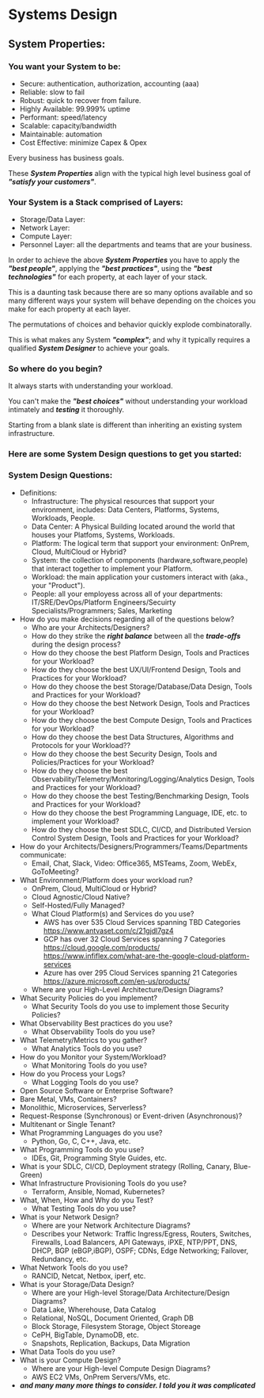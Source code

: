 # Systems Design

## System Properties:
### You want your System to be:

+ Secure: authentication, authorization, accounting (aaa)
+ Reliable: slow to fail
+ Robust:  quick to recover from failure.
+ Highly Available: 99.999% uptime
+ Performant: speed/latency
+ Scalable: capacity/bandwidth
+ Maintainable: automation
+ Cost Effective:  minimize Capex & Opex

Every business has business goals.

These ***System Properties*** align with the typical high level business goal of ***"satisfy your customers"***.

### Your System is a Stack comprised of Layers:

* Storage/Data Layer:
* Network Layer:
* Compute Layer:
* Personnel Layer: all the departments and teams that are your business.

In order to achieve the above ***System Properties*** you have to apply the ***"best people"***, applying the ***"best practices"***, using the ***"best technologies"*** for each property, at each layer of your stack.

This is a daunting task because there are so many options available and so many different ways your system will behave depending on the choices you make for each property at each layer.

The permutations of choices and behavior quickly explode combinatorally.

This is what makes any System ***"complex"***; and why it typically requires a qualified ***System Designer*** to achieve your goals.

### So where do you begin?

It always starts with understanding your workload.

You can't make the ***"best choices"*** without understanding your workload intimately and ***testing*** it thoroughly.

Starting from a blank slate is different than inheriting an existing system infrastructure.

### Here are some System Design questions to get you started:

### System Design Questions:
+ Definitions:
  - Infrastructure: The physical resources that support your environment, includes: Data Centers, Platforms, Systems, Workloads, People.
  - Data Center: A Physical Building located around the world that houses your Platfoms, Systems, Workloads.
  - Platform: The logical term that support your environment: OnPrem, Cloud, MultiCloud or Hybrid?
  - System: the collection of components (hardware,software,people) that interact together to implement your Platform.
  - Workload: the main application your customers interact with (aka., your "Product").
  - People: all your employess across all of your departments: IT/SRE/DevOps/Platform Engineers/Secuirty Specialists/Programmers; Sales, Marketing
+ How do you make decisions regarding all of the questions below?
  - Who are your Architects/Designers?
  - How do they strike the ***right balance*** between all the ***trade-offs*** during the design process?
  - How do they choose the best Platform Design, Tools and Practices for your Workload?
  - How do they choose the best UX/UI/Frontend Design, Tools and Practices for your Workload?
  - How do they choose the best Storage/Database/Data Design, Tools and Practices for your Workload?
  - How do they choose the best Network Design, Tools and Practices for your Workload?
  - How do they choose the best Compute Design, Tools and Practices for your Workload?
  - How do they choose the best Data Structures, Algorithms and Protocols for your Workload??
  - How do they choose the best Security Design, Tools and Policies/Practices for your Workload?
  - How do they choose the best Observability/Telemetry/Monitoring/Logging/Analytics Design, Tools and Practices for your Workload?
  - How do they choose the best Testing/Benchmarking Design, Tools and Practices for your Workload?
  - How do they choose the best Programming Language, IDE, etc. to implement your Workload?
  - How do they choose the best SDLC, CI/CD, and Distributed Version Control System Design, Tools and Practices for your Workload?
+ How do your Architects/Designers/Programmers/Teams/Departments communicate:
  - Email, Chat, Slack, Video: Office365, MSTeams, Zoom, WebEx, GoToMeeting?
+ What Environment/Platform does your workload run?
  - OnPrem, Cloud, MultiCloud or Hybrid?
  - Cloud Agnostic/Cloud Native?
  - Self-Hosted/Fully Managed?
  - What Cloud Platform(s) and Services do you use?
    - AWS has over 535 Cloud Services spanning TBD Categories https://www.antvaset.com/c/21gjdl7gz4
    - GCP has over 32 Cloud Services spanning 7 Categories https://cloud.google.com/products/ https://www.infiflex.com/what-are-the-google-cloud-platform-services
    - Azure has over 295 Cloud Services spanning 21 Categories https://azure.microsoft.com/en-us/products/
  - Where are your High-Level Architecture/Design Diagrams?
+ What Security Policies do you implement?
  - What Security Tools do you use to implement those Security Policies?
+ What Observability Best practices do you use?
  - What Observability Tools do you use?
+ What Telemetry/Metrics to you gather?
  - What Analytics Tools do you use?
+ How do you Monitor your System/Workload?
  - What Monitoring Tools do you use?
+ How do you Process your Logs?
  - What Logging Tools do you use?
+ Open Source Software or Enterprise Software?
+ Bare Metal, VMs, Containers?
+ Monolithic, Microservices, Serverless?
+ Request-Response (Synchronous) or Event-driven (Asynchronous)?
+ Multitenant or Single Tenant?
+ What Programming Languages do you use?
  - Python, Go, C, C++, Java, etc.
+ What Programming Tools do you use?
  - IDEs, Git, Programming Style Guides, etc.
+ What is your SDLC, CI/CD, Deployment strategy (Rolling, Canary, Blue-Green)
+ What Infrastructure Provisioning Tools do you use?
  - Terraform, Ansible, Nomad, Kubernetes?
+ What, When, How and Why do you Test?
  - What Testing Tools do you use?
+ What is your Network Design?
  - Where are your Network Architecture Diagrams?
  - Describes your Network: Traffic Ingress/Egress, Routers, Switches, Firewalls, Load Balancers, API Gateways, iPXE, NTP/PPT, DNS, DHCP, BGP (eBGP,iBGP), OSPF; CDNs, Edge Networking; Failover, Redundancy, etc.
+ What Network Tools do you use?
  - RANCID, Netcat, Netbox, iperf, etc.
+ What is your Storage/Data Design?
  - Where are your High-level Storage/Data Architecture/Design Diagrams?
  - Data Lake, Wherehouse, Data Catalog
  - Relational, NoSQL, Document Oriented, Graph DB
  - Block Storage, Filesystem Storage, Object Storeage
  - CePH, BigTable, DynamoDB, etc.
  - Snapshots, Replication, Backups, Data Migration
+ What Data Tools do you use?
+ What is your Compute Design?
  - Where are your High-level Compute Design Diagrams?
  - AWS EC2 VMs, OnPrem Servers/VMs, etc.
+ ***and many many more things to consider. I told you it was complicated***
